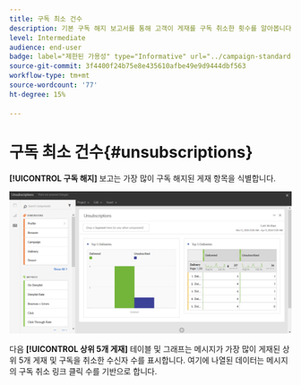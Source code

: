 ```yaml
---
title: 구독 최소 건수
description: 기본 구독 해지 보고서를 통해 고객이 게재를 구독 취소한 횟수를 알아봅니다.
level: Intermediate
audience: end-user
badge: label="제한된 가용성" type="Informative" url="../campaign-standard-migration-home.md" tooltip="마이그레이션된 사용자 Campaign Standard으로 제한됨"
source-git-commit: 3f4400f24b75e8e435610afbe49e9d9444dbf563
workflow-type: tm+mt
source-wordcount: '77'
ht-degree: 15%

---
```


# 구독 최소 건수{#unsubscriptions}

**[!UICONTROL 구독 해지]** 보고는 가장 많이 구독 해지된 게재 항목을 식별합니다.

![](assets/delivery_reports_unsub.png)

다음 **[!UICONTROL 상위 5개 게재]** 테이블 및 그래프는 메시지가 가장 많이 게재된 상위 5개 게재 및 구독을 취소한 수신자 수를 표시합니다. 여기에 나열된 데이터는 메시지의 구독 취소 링크 클릭 수를 기반으로 합니다.
